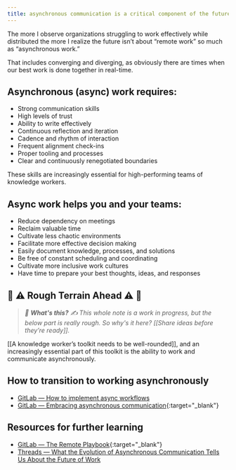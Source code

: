 ```yaml
---
title: asynchronous communication is a critical component of the future of work
---
```

The more I observe organizations struggling to work effectively while distributed the more I realize the future isn’t about “remote work” so much as “asynchronous work.”

That includes converging and diverging, as obviously there are times when our best work is done together in real-time.

## Asynchronous (async) work requires:    
- Strong communication skills
- High levels of trust
- Ability to write effectively
- Continuous reflection and iteration
- Cadence and rhythm of interaction
- Frequent alignment check-ins
- Proper tooling and processes
- Clear and continuously renegotiated boundaries

These skills are increasingly essential for high-performing teams of knowledge workers.

## Async work helps you and your teams:
- Reduce dependency on meetings
- Reclaim valuable time
- Cultivate less chaotic environments
- Facilitate more effective decision making
- Easily document knowledge, processes, and solutions
- Be free of constant scheduling and coordinating
- Cultivate more inclusive work cultures
- Have time to prepare your best thoughts, ideas, and responses

## 🚧 ⚠️ Rough Terrain Ahead ⚠️ 🚧
> *🛑  **What's this?** ✍️  This whole note is a work in progress, but the below part is really rough. So why's it here? [[Share ideas before they’re ready]].*

[[A knowledge worker’s toolkit needs to be well-rounded]], and an increasingly essential part of this toolkit is the ability to work and communicate asynchronously.

## How to transition to working asynchronously
- [GitLab — How to implement async workflows](https://about.gitlab.com/company/culture/all-remote/asynchronous/#how-to-implement-asynchronous-workflows)
- [GitLab — Embracing asynchronous communication](https://about.gitlab.com/company/culture/all-remote/asynchronous/){:target="_blank"}

## Resources for further learning
- [GitLab — The Remote Playbook](https://learn.gitlab.com/suddenlyremote){:target="_blank"}
- [Threads — What the Evolution of Asynchronous Communication Tells Us About the Future of Work](https://threads.com/blog/what-the-evolution-of-asynchronous-communication-tells-us-about-the-future) 